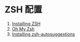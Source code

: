 # ZSH 配置

1. [Installing ZSH](https://github.com/ohmyzsh/ohmyzsh/wiki/Installing-ZSH)
1. [Oh My Zsh](https://github.com/ohmyzsh/ohmyzsh)
1. [Installing zsh-autosuggestions](https://github.com/zsh-users/zsh-autosuggestions)
